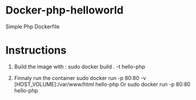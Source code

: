 # Docker-php-helloworld
  Simple Php Dockerfile 
  

# Instructions

1) Build the image with :
sudo docker build  . -t hello-php 

2) Finnaly run the container 
sudo docker run -p 80:80 -v [HOST_VOLUME]:/var/www/html hello-php
      Or
sudo docker run -p 80:80 hello-php
